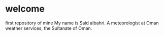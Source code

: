 # welcome
first repository of mine
My name is Said albahri. A meteorologist at Oman weather services, the Sultanate of Oman.
